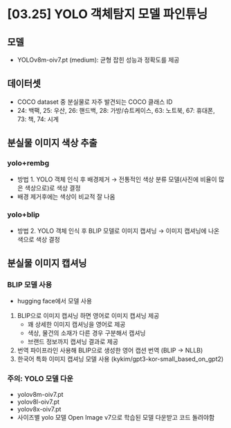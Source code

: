 # [03.25] YOLO 객체탐지 모델 파인튜닝

## 모델
- YOLOv8m-oiv7.pt (medium): 균형 잡힌 성능과 정확도를 제공

## 데이터셋
- COCO dataset 중 분실물로 자주 발견되는 COCO 클래스 ID
- 24: 백팩, 25: 우산, 26: 핸드백, 28: 가방/슈트케이스, 63: 노트북, 67: 휴대폰, 73: 책, 74: 시계

## 분실물 이미지 색상 추출
### yolo+rembg
- 방법 1. YOLO 객체 인식 후 배경제거 → 전통적인 색상 분류 모델(사진에 비율이 많은 색상으로)로 색상 결정
- 배경 제거후에는 색상이 비교적 잘 나옴
### yolo+blip
- 방법 2. YOLO 객체 인식 후 BLIP 모델로 이미지 캡셔닝 → 이미지 캡셔닝에 나온 색으로 색상 결정

## 분실물 이미지 캡셔닝
### BLIP 모델 사용
- hugging face에서 모델 사용
1. BLIP으로 이미지 캡셔닝 하면 영어로 이미지 캡셔닝 제공
    - 꽤 상세한 이미지 캡셔닝을 영어로 제공
    - 색상, 물건의 소재가 다른 경우 구분해서 캡셔닝
    - 브랜드 정보까지 캡셔닝 결과로 제공
2. 번역 파이프라인 사용해 BLIP으로 생성한 영어 캡션 번역 (BLIP → NLLB)
3. 한국어 특화 이미지 캡셔닝 모델 사용 (kykim/gpt3-kor-small_based_on_gpt2)

### 주의: YOLO 모델 다운
- yolov8m-oiv7.pt
- yolov8l-oiv7.pt
- yolov8x-oiv7.pt
- 사이즈별 yolo 모델 Open Image v7으로 학습된 모델 다운받고 코드 돌려야함